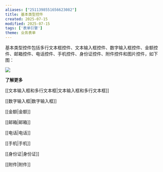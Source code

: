 ```yaml
---
aliases: ["2511398551656623082"]
title: 基本类型控件
created: 2025-07-15
modified: 2025-07-15
tags: ['表单引擎']
theme: 业务表单
---
```


基本类型控件包括多行文本框控件、文本输入框控件、数字输入框控件、金额控件、邮箱控件、电话控件、手机控件、身份证控件、附件控件和图片控件，如下图：

![](https://myhelpdoc.oss-cn-heyuan.aliyuncs.com/mdimages/b0cd4700fd968957a9b874e3a31254dc.jpg)

**了解更多**

[[文本输入框和多行文本框|文本输入框和多行文本框]]

[[数字输入框|数字输入框]]

[[金额|金额]]

[[邮箱|邮箱]]

[[电话|电话]]

[[手机|手机]]

[[身份证|身份证]]

[[附件|附件]]

